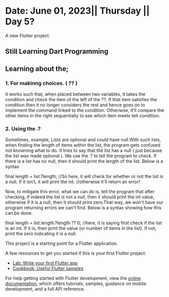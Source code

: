 # Date: June 01, 2023|| Thursday || Day 5?

A new Flutter project.

## Still Learning Dart Programming
## Learning about the;
### 1. For makinng choices. ( ?? )
It works such that, when placed between two variables, it takes the condition and check the item of the left of the ??. If that item satisfies the condition then it no longer considers the rest and hence goes on to implement the command linked to the condition. 
Otheriwse, it'll compare the other items in the right sequentially to see which item meets teh condition. 

### 2. Using the .?
Sometimes, example, Lists are optional and could have null.With such lists, when finding
the length of items within the list, the program gets confused not knowning what to do. 
It tries to say that the list has a null ( just because the list was made optional ). 
We use the .? to tell the program to check. If there is a list has no null, then it should print
the length of the list. Below is a syntax

final length = list.?length;
//So here, it will check for whether or not the list is a null. If it isn't, it will print the int. 
//otherwise it'll return an error!

Now, to mitigate this error, what we can do is, tell the program that after checking, if indeed
the list is not a null, then it should print the int value,
otherwise if it is a null, then it should print zero.That way, we won't have our program returning errors we can't find.   Below is a syntax showing how this can be done. 

final length = list.length.?length ?? 0;
//here, it is saying first check if the list is an int. If it is, then print the value (or number of items in the list). if not, print the zero indicating it is a null. 


This project is a starting point for a Flutter application.

A few resources to get you started if this is your first Flutter project:

- [Lab: Write your first Flutter app](https://docs.flutter.dev/get-started/codelab)
- [Cookbook: Useful Flutter samples](https://docs.flutter.dev/cookbook)

For help getting started with Flutter development, view the
[online documentation](https://docs.flutter.dev/), which offers tutorials,
samples, guidance on mobile development, and a full API reference.
